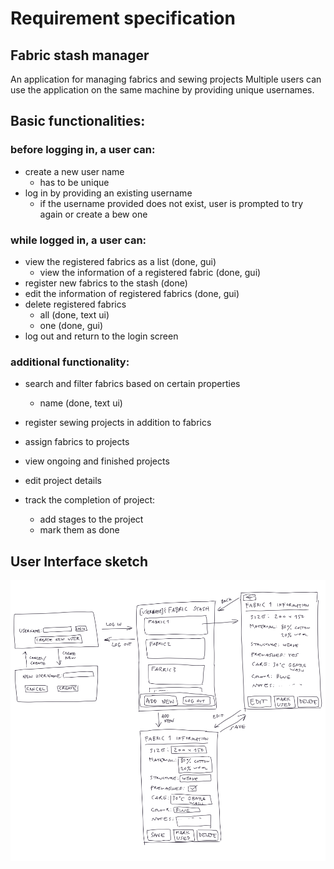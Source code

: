 # Requirement specification

## Fabric stash manager

An application for managing fabrics and sewing projects
Multiple users can use the application on the same machine by providing unique usernames.

## Basic functionalities:

### before logging in, a user can:
- create a new user name
  - has to be unique  
- log in by providing an existing username
  - if the username provided does not exist, user is prompted to try again or create a bew one
     

### while logged in, a user can:
- view the registered fabrics as a list (done, gui)
  - view the information of a registered fabric (done, gui)
- register new fabrics to the stash (done)
- edit the information of registered fabrics (done, gui)
- delete registered fabrics
  - all (done, text ui)
  - one (done, gui)
- log out and return to the login screen


### additional functionality:

- search and filter fabrics based on certain properties 
  - name (done, text ui)

- register sewing projects in addition to fabrics
- assign fabrics to projects
- view ongoing and finished projects
- edit project details 
- track the completion of project: 
  - add stages to the project
  - mark them as done


## User Interface sketch

![UI sketch of the fabric stash manager application's basic functionality](https://github.com/taru-s/ot-harjoitustyo/blob/master/fabric-stash/dokumentaatio/kuvat/user-interface-sketch.png)


